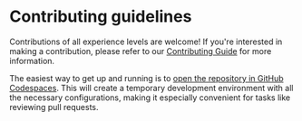 # Contributing guidelines

Contributions of all experience levels are welcome! If you're interested in making a contribution,
please refer to our [Contributing Guide](https://vizro.readthedocs.io/en/stable/pages/explanation/contributing/) for more information.

The easiest way to get up and running is to [open the repository in GitHub Codespaces](https://github.com/codespaces/new?hide_repo_select=true&ref=main&repo=626855142). This will create a temporary development environment with all the necessary configurations, making it especially convenient for tasks like reviewing pull requests.
